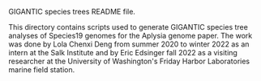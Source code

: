 GIGANTIC species trees README file.

This directory contains scripts used to generate GIGANTIC species tree analyses of Species19 genomes for the Aplysia genome paper. The work was done by Lola Chenxi Deng from summer 2020 to winter 2022 as an intern at the Salk Institute and by Eric Edsinger fall 2022 as a visiting researcher at the University of Washington's Friday Harbor Laboratories marine field station.
